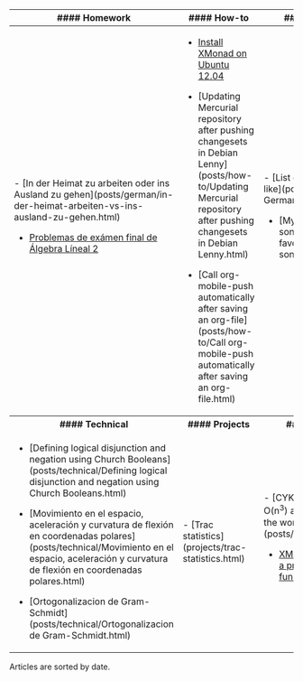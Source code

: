 <center>
<table class="table">
<!-- table header, 3 columns -->
<thead>
<tr><th>
  #### Homework
</th><th>
  #### How-to
</th><th>
  #### Notes/Opinion
</th></tr>
</thead>
<tbody><tr>

<!-- Dominos -->
<td>
 - [In der Heimat zu arbeiten oder ins Ausland zu gehen](posts/german/in-der-heimat-arbeiten-vs-ins-ausland-zu-gehen.html)

 - [Problemas de exámen final de Álgebra Líneal 2](posts/uvg/Problemas%20y%20Soluciones%20de%20Algebra%20Lineal%202,%20Examen%20final.html)

</td>

<!-- how-to -->
<td>

  - [Install XMonad on Ubuntu 12.04](posts/how-to/install-xmonad-ubuntu-12.04.html)

  - [Updating Mercurial repository after pushing changesets in Debian Lenny](posts/how-to/Updating Mercurial repository after pushing changesets in Debian Lenny.html)

  - [Call org-mobile-push automatically after saving an org-file](posts/how-to/Call org-mobile-push automatically after saving an org-file.html)

</td>

<!-- Notes and Opinion -->
<td>
 - [List of German words that I like](posts/resources/List of German words that I like.html)

 - [My favorite Pink Floyd songs](posts/topics/My favorite Pink Floyd songs.html)

</td></tr>

<tr><th>
  #### Technical
</th><th>
  #### Projects
</th><th>
  #### Programming
</th></tr>

<tr>
<!-- second row-->
<td>

  - [Defining logical disjunction and negation using Church Booleans](posts/technical/Defining logical disjunction and negation using Church Booleans.html)

  - [Movimiento en el espacio, aceleración y curvatura de flexión en coordenadas polares](posts/technical/Movimiento en el espacio, aceleración y curvatura de flexión en coordenadas polares.html)

  - [Ortogonalizacion de Gram-Schmidt](posts/technical/Ortogonalizacion de Gram-Schmidt.html)


</td>

<td>
<!-- projects -->
  - [Trac statistics](projects/trac-statistics.html)

</td>
<td>
<!-- programming -->
 - [CYK Algorithm in Haskell, a O(n<sup>3</sup>) algorithm that solves the word probelm](posts/programming/cyk.html)

 - [XMonad.Actions.Launcher, a prompt with multiple functionalities](posts/programming/xmonad-launcher.html)

</td></tr>
</tbody></table>
</center>

Articles are sorted by date.
